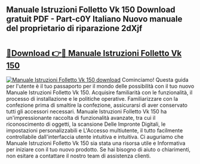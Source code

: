 ## Manuale Istruzioni Folletto Vk 150 Download gratuit PDF - Part-c0Y Italiano Nuovo manuale del proprietario di riparazione 2dXjf

# <h2><a href="http://dfa47cy.blite.top/?on=Manuale+Istruzioni+Folletto+Vk+150">🔗Download 👉🔴 Manuale Istruzioni Folletto Vk 150</a></h2>

[![Manuale Istruzioni Folletto Vk 150 download](https://i.imgur.com/lujVjoI.png)](http://dfa47cy.blite.top/?on=Manuale+Istruzioni+Folletto+Vk+150)
Cominciamo! Questa guida per l'utente è il tuo passaporto per il mondo delle possibilità con il tuo nuovo Manuale Istruzioni Folletto Vk 150. Acquisire familiarità con le funzionalità, il processo di installazione e le politiche operative. Familiarizzare con la confezione prima di smaltire la confezione, assicurarsi di aver conservato tutti gli accessori necessari. Manuale Istruzioni Folletto Vk 150 ha un'impressionante raccolta di funzionalità avanzate, tra cui il riconoscimento di oggetti, la scansione Delle Impronte Digitali, le impostazioni personalizzabili e L'Accesso multiutente, il tutto facilmente controllabile dall'interfaccia utente intuitiva e intuitiva. Ci auguriamo che Manuale Istruzioni Folletto Vk 150 sia stata una risorsa utile e Informativa per iniziare con il tuo nuovo prodotto. Se hai bisogno di aiuto o chiarimenti, non esitare a contattare il nostro team di assistenza clienti.
